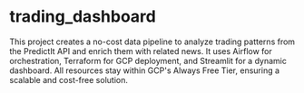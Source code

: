 # trading_dashboard
This project creates a no-cost data pipeline to analyze trading patterns from the PredictIt API and enrich them with related news. It uses Airflow for orchestration, Terraform for GCP deployment, and Streamlit for a dynamic dashboard. All resources stay within GCP's Always Free Tier, ensuring a scalable and cost-free solution.
